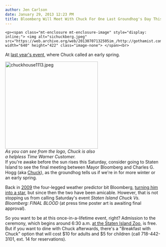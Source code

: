 ```yaml
---
author: Jen Carlson
date: January 29, 2013 12:23 PM
title: Bloomberg Will Meet With Chuck For One Last Groundhog's Day This Weekend
---
```



	
	
	
	<p><span class="mt-enclosure mt-enclosure-image" style="display: inline;"> <img alt="sichuckberg.jpeg" src="https://web.archive.org/web/20130707132505im_/http://gothamist.com/attachments/arts_jen/sichuckberg.jpeg" width="640" height="422" class="image-none"> </span><br>
<span class="photo_caption">At <a href="https://web.archive.org/web/20130707132505/http://gothamist.com/2012/02/02/six_more_weeks_of_winter.php#photo-1">last year&apos;s event</a>, where Chuck called an early spring.</span></p>

<p><span class="mt-enclosure mt-enclosure-image" style="display: inline;"> </span></p><div class="image-right"> <img alt="chuckhouse1113.jpeg" src="https://web.archive.org/web/20130707132505im_/http://gothamist.com/attachments/arts_jen/chuckhouse1113.jpeg" width="300" height="281"> <br> <i style=" width:300px; ;display:block"> As you can see from the logo, Chuck is also a helpless Time Warner Customer.</i></div> If you&apos;re awake before the sun rises this Saturday, consider going to Staten Island to see the final meeting between Mayor Bloomberg and Charles G. Hogg (aka <a href="https://web.archive.org/web/20130707132505/http://gothamist.com/tags/statenislandchuck">Chuck</a>), as the groundhog tells us if we&apos;re in for more winter or an early spring.<p></p>

<p>Back in <a href="https://web.archive.org/web/20130707132505/http://gothamist.com/2009/02/02/staten_island_chuck_predicts_spring.php">2009</a> the four-legged weather predictor bit Bloomberg, <a href="https://web.archive.org/web/20130707132505/http://gothamist.com/2009/02/04/staten_island_chuck_a_rodent_star_i.php">turning him into a star</a>, but since then the two have been amicable. However, that is not stopping us from calling Saturday&apos;s event <em>Staten Island Chuck Vs. Bloomberg: FINAL BLOOD</em> (at press time poster art is awaiting final approval).</p>

<p>So you want to be at this once-in-a-lifetime event, right? Admission to the ceremony, which begins around 6:30 a.m. <a href="https://web.archive.org/web/20130707132505/https://www.facebook.com/photo.php?fbid=10151219310366640&amp;set=a.383826306639.169191.27619211639&amp;type=1&amp;relevant_count=1">at the Staten Island Zoo</a>, is free. But if you want to dine with Chuck afterwards, there&apos;s a &quot;Breakfast with Chuck&quot; option that will cost $10 for adults and $5 for children (call 718-442-3101, ext. 14 for reservations).</p>
	
	
	
	
	

